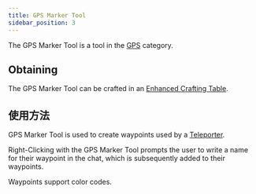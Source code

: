 ```yaml
---
title: GPS Marker Tool
sidebar_position: 3
---
```


The GPS Marker Tool is a tool in the [GPS](GPS) category.

## Obtaining

The GPS Marker Tool can be crafted in an [Enhanced Crafting Table](Enhanced-Crafting-Table).

## 使用方法

GPS Marker Tool is used to create waypoints used by a [Teleporter](Teleporter).

Right-Clicking with the GPS Marker Tool prompts the user to write a name for their waypoint in the chat, which is subsequently added to their waypoints.

Waypoints support color codes.
